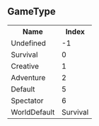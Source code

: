 ## GameType

<table><tr><th>Name</th><th>Index</th><tr><td>Undefined</td><td>-1</td></tr><tr><td>Survival</td><td>0</td></tr><tr><td>Creative</td><td>1</td></tr><tr><td>Adventure</td><td>2</td></tr><tr><td>Default</td><td>5</td></tr><tr><td>Spectator</td><td>6</td></tr><tr><td>WorldDefault</td><td>Survival</td></tr></table>